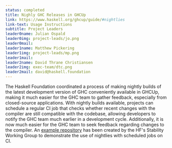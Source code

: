 ```yaml
---
status: completed
title: Nighly GHC Releases in GHCUp
link: https://www.haskell.org/ghcup/guide/#nightlies
link-text: Usage Instructions
subtitle: Project Leaders
leader0name: Julian Ospald
leader0img: project-leads/jo.png
leader0mail: 
leader1name: Matthew Pickering
leader1img: project-leads/mp.png
leader1mail: 
leader2name: David Thrane Christiansen
leader2img: exec-team/dtc.png
leader2mail: david@haskell.foundation
---
```


The Haskell Foundation coordinated a process of making nightly builds of the latest development version of GHC conveniently available in GHCUp, making it much easier for the GHC team to gather feedback, especially from closed-source applications. With nightly builds available, projects can schedule a regular CI job that checks whether recent changes with the compiler are still compatible with the codebase, allowing developers to notify the GHC team much earlier in a development cycle. Additionally, it is now much easier for the GHC team to seek feedback regarding changes to the compiler. An [example repository](https://github.com/jappeace/haskell-nightly) has been created by the HF's Stability Working Group to demonstrate the use of nightlies with scheduled jobs on CI.

